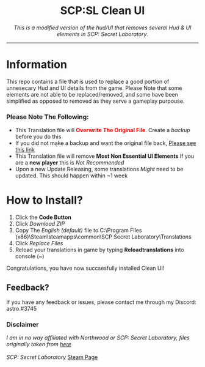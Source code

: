 <div align = center>

# SCP:SL Clean UI 
*This is a modified version of the hud/UI that removes several Hud & UI elements in SCP: Secret Laboratory*. 

***
  
</div>

# Information

This repo contains a file that is used to replace a good portion of unnesecary Hud and UI details from the game.
Please Note that some elements are not able to be replaced/removed, and some have been simplified as opposed to removed
as they serve a gameplay purpouse.


### Please Note The Following:

- This Translation file will <span style="color:red">**Overwrite The Original File**</span>. Create a *backup* before you do this
- If you did not make a backup and want the original file back, [Please see this link](https://github.com/northwood-studios/SCPSL-Translations)
- This Translation file will remove **Most Non Essential UI Elements** If you are a **new player** this is *Not Recommended*
- Upon a new Update Releasing, some translations *Might* need to be updated. This should happen within ~1 week

# How to Install?

1. Click the **Code Button**
2. Click *Download ZIP*
3. Copy The *English (default)* file to C:\Program Files (x86)\Steam\steamapps\common\SCP Secret Laboratory\Translations
4. Click *Replace Files*
5. Reload your translations in game by typing **Reloadtranslations** into console (~)

Congratulations, you have now succsesfully installed Clean UI!

## Feedback?
If you have any feedback or issues, please contact me through my Discord: astro.#3745


### Disclaimer
*I am in no way affiliated with Northwood or SCP: Secret Laboratory, files originally taken from [here](https://github.com/northwood-studios/SCPSL-Translations)*<br />
<br />
*SCP: Secret Laboratory* [Steam Page](https://store.steampowered.com/app/700330/SCP_Secret_Laboratory/)





